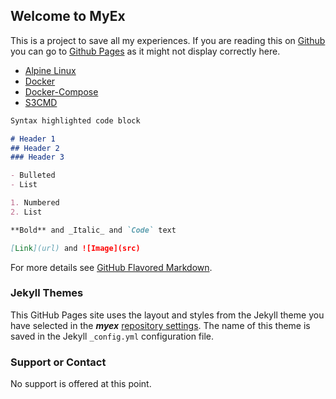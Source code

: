 ## Welcome to MyEx

This is a project to save all my experiences. If you are reading this on [Github](https://github.com/shammishailaj/) you can go to [Github Pages](https://shammishailaj.github.io/myex) as it might not display correctly here.

- [Alpine Linux](alpine-linux/)
- [Docker](docker/)
- [Docker-Compose](docker/compose/)
- [S3CMD](s3cmd/)

```markdown
Syntax highlighted code block

# Header 1
## Header 2
### Header 3

- Bulleted
- List

1. Numbered
2. List

**Bold** and _Italic_ and `Code` text

[Link](url) and ![Image](src)
```

For more details see [GitHub Flavored Markdown](https://guides.github.com/features/mastering-markdown/).

### Jekyll Themes

This GitHub Pages site uses the layout and styles from the Jekyll theme you have selected in the _**myex**_ [repository settings](https://github.com/shammishailaj/myex/settings). The name of this theme is saved in the Jekyll `_config.yml` configuration file.

### Support or Contact

No support is offered at this point.